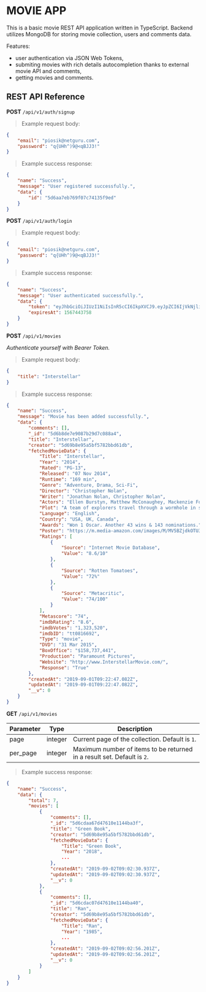 # MOVIE APP

This is a basic movie REST API application written in TypeScript. Backend utilizes MongoDB for storing movie collection, users and comments data.

Features:

- user authentication via JSON Web Tokens,
- submiting movies with rich details autocompletion thanks to external movie API and comments,
- getting movies and comments.

## REST API Reference

**POST** `/api/v1/auth/signup`

> Example request body:

```json
{
	"email": "piosik@netguru.com",
	"password": "q{UHh^)9@<qBJJ3!"
}
```

> Example success response:

```json
{
	"name": "Success",
	"message": "User registered successfully.",
	"data": {
		"id": "5d6aa7eb769f07c74135f9ed"
	}
}
```

**POST** `/api/v1/auth/login`

> Example request body:

```json
{
	"email": "piosik@netguru.com",
	"password": "q{UHh^)9@<qBJJ3!"
}
```

> Example success response:

```json
{
	"name": "Success",
	"message": "User authenticated successfully.",
	"data": {
		"token": "eyJhbGciOiJIUzI1NiIsInR5cCI6IkpXVCJ9.eyJpZCI6IjVkNjliOGU5NWE1YmY1NzgyYmJkNjFkYiIsImlhdCI6MTU2NzI3MDk1OCwiZXhwIjoxNTY3NDQzNzU4fQ.EtkVcg1uFgH0lqj4Ng5QTsQ6K0ALVAIWkclitSR9X0c",
		"expiresAt": 1567443758
	}
}
```

**POST** `/api/v1/movies`

_Authenticate yourself with Bearer Token._

> Example request body:

```json
{
	"title": "Interstellar"
}
```

> Example success response:

```json
{
	"name": "Success",
	"message": "Movie has been added successfully.",
	"data": {
		"comments": [],
		"_id": "5d6b8de7e9087b29d7c088a4",
		"title": "Interstellar",
		"creator": "5d69b8e95a5bf5782bbd61db",
		"fetchedMovieData": {
			"Title": "Interstellar",
			"Year": "2014",
			"Rated": "PG-13",
			"Released": "07 Nov 2014",
			"Runtime": "169 min",
			"Genre": "Adventure, Drama, Sci-Fi",
			"Director": "Christopher Nolan",
			"Writer": "Jonathan Nolan, Christopher Nolan",
			"Actors": "Ellen Burstyn, Matthew McConaughey, Mackenzie Foy, John Lithgow",
			"Plot": "A team of explorers travel through a wormhole in space in an attempt to ensure humanity's survival.",
			"Language": "English",
			"Country": "USA, UK, Canada",
			"Awards": "Won 1 Oscar. Another 43 wins & 143 nominations.",
			"Poster": "https://m.media-amazon.com/images/M/MV5BZjdkOTU3MDktN2IxOS00OGEyLWFmMjktY2FiMmZkNWIyODZiXkEyXkFqcGdeQXVyMTMxODk2OTU@._V1_SX300.jpg",
			"Ratings": [
				{
					"Source": "Internet Movie Database",
					"Value": "8.6/10"
				},
				{
					"Source": "Rotten Tomatoes",
					"Value": "72%"
				},
				{
					"Source": "Metacritic",
					"Value": "74/100"
				}
			],
			"Metascore": "74",
			"imdbRating": "8.6",
			"imdbVotes": "1,323,520",
			"imdbID": "tt0816692",
			"Type": "movie",
			"DVD": "31 Mar 2015",
			"BoxOffice": "$158,737,441",
			"Production": "Paramount Pictures",
			"Website": "http://www.InterstellarMovie.com/",
			"Response": "True"
		},
		"createdAt": "2019-09-01T09:22:47.082Z",
		"updatedAt": "2019-09-01T09:22:47.082Z",
		"__v": 0
	}
}
```

**GET** `/api/v1/movies`

| Parameter | Type    | Description                                                             |
| --------- | ------- | ----------------------------------------------------------------------- |
| page      | integer | Current page of the collection. Default is `1`.                         |
| per_page  | integer | Maximum number of items to be returned in a result set. Default is `2`. |

> Example success response:

```json
{
    "name": "Success",
    "data": {
        "total": 7,
        "movies": [
            {
                "comments": [],
                "_id": "5d6cdaa67d47610e1144ba3f",
                "title": "Green Book",
                "creator": "5d69b8e95a5bf5782bbd61db",
                "fetchedMovieData": {
                    "Title": "Green Book",
                    "Year": "2018",
                    ...
                },
                "createdAt": "2019-09-02T09:02:30.937Z",
                "updatedAt": "2019-09-02T09:02:30.937Z",
                "__v": 0
            },
            {
                "comments": [],
                "_id": "5d6cdac07d47610e1144ba40",
                "title": "Ran",
                "creator": "5d69b8e95a5bf5782bbd61db",
                "fetchedMovieData": {
                    "Title": "Ran",
                    "Year": "1985",
                    ...
                },
                "createdAt": "2019-09-02T09:02:56.201Z",
                "updatedAt": "2019-09-02T09:02:56.201Z",
                "__v": 0
            }
        ]
    }
}
```
